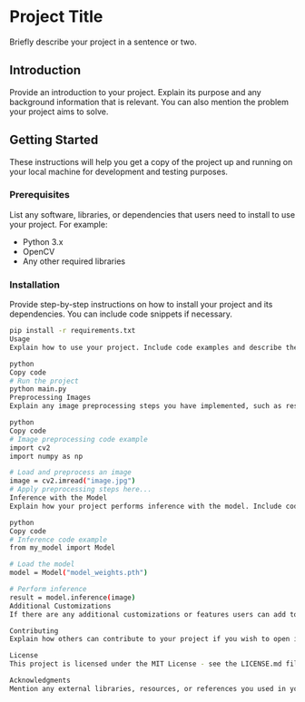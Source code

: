 # Project Title

Briefly describe your project in a sentence or two.

## Introduction

Provide an introduction to your project. Explain its purpose and any background information that is relevant. You can also mention the problem your project aims to solve.

## Getting Started

These instructions will help you get a copy of the project up and running on your local machine for development and testing purposes.

### Prerequisites

List any software, libraries, or dependencies that users need to install to use your project. For example:

- Python 3.x
- OpenCV
- Any other required libraries

### Installation

Provide step-by-step instructions on how to install your project and its dependencies. You can include code snippets if necessary.

```bash
pip install -r requirements.txt
Usage
Explain how to use your project. Include code examples and describe the different functionalities. For example:

python
Copy code
# Run the project
python main.py
Preprocessing Images
Explain any image preprocessing steps you have implemented, such as resizing, enhancing clarity, or any other adjustments.

python
Copy code
# Image preprocessing code example
import cv2
import numpy as np

# Load and preprocess an image
image = cv2.imread("image.jpg")
# Apply preprocessing steps here...
Inference with the Model
Explain how your project performs inference with the model. Include code snippets if applicable.

python
Copy code
# Inference code example
from my_model import Model

# Load the model
model = Model("model_weights.pth")

# Perform inference
result = model.inference(image)
Additional Customizations
If there are any additional customizations or features users can add to your project, explain how to do so.

Contributing
Explain how others can contribute to your project if you wish to open it up for contributions.

License
This project is licensed under the MIT License - see the LICENSE.md file for details.

Acknowledgments
Mention any external libraries, resources, or references you used in your project.
